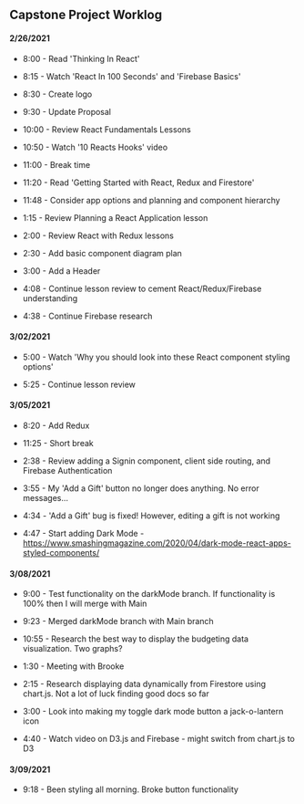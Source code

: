## Capstone Project Worklog

#### 2/26/2021

* 8:00 - Read 'Thinking In React'

* 8:15 - Watch 'React In 100 Seconds' and 'Firebase Basics'

* 8:30 - Create logo

* 9:30 - Update Proposal

* 10:00 - Review React Fundamentals Lessons

* 10:50 - Watch '10 Reacts Hooks' video

* 11:00 - Break time

* 11:20 - Read 'Getting Started with React, Redux and Firestore'

* 11:48 - Consider app options and planning and component hierarchy

* 1:15 - Review Planning a React Application lesson

* 2:00 - Review React with Redux lessons

* 2:30 - Add basic component diagram plan

* 3:00 - Add a Header

* 4:08 - Continue lesson review to cement React/Redux/Firebase understanding

* 4:38 - Continue Firebase research

#### 3/02/2021

* 5:00 - Watch 'Why you should look into these React component styling options'

* 5:25 - Continue lesson review

#### 3/05/2021

* 8:20 - Add Redux

* 11:25 - Short break

* 2:38 - Review adding a Signin component, client side routing, and Firebase Authentication

* 3:55 - My 'Add a Gift' button no longer does anything. No error messages...

* 4:34 - 'Add a Gift' bug is fixed! However, editing a gift is not working

* 4:47 - Start adding Dark Mode - https://www.smashingmagazine.com/2020/04/dark-mode-react-apps-styled-components/

#### 3/08/2021

* 9:00 - Test functionality on the darkMode branch. If functionality is 100% then I will merge with Main

* 9:23 - Merged darkMode branch with Main branch

* 10:55 - Research the best way to display the budgeting data visualization. Two graphs?

* 1:30 - Meeting with Brooke

* 2:15 - Research displaying data dynamically from Firestore using chart.js. Not a lot of luck finding good docs so far

* 3:00 - Look into making my toggle dark mode button a jack-o-lantern icon

* 4:40 - Watch video on D3.js and Firebase - might switch from chart.js to D3

#### 3/09/2021

* 9:18 - Been styling all morning. Broke button functionality